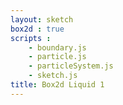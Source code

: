 ```yaml
---
layout: sketch
box2d : true
scripts : 
    - boundary.js
    - particle.js
    - particleSystem.js
    - sketch.js
title: Box2d Liquid 1
---
```

